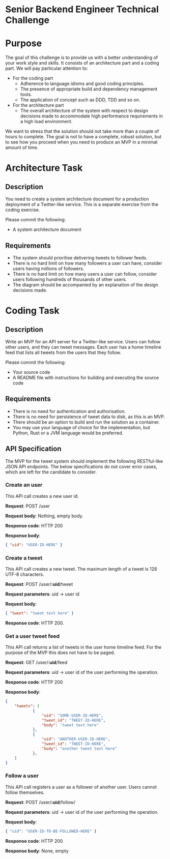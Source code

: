 # Senior Backend Engineer Technical Challenge

# Purpose

The goal of this challenge is to provide us with a better understanding of your work style and skills. It consists of an architecture part and a coding part. We will pay particular attention to:

- For the coding part
    - Adherence to language idioms and good coding principles.
    - The presence of appropriate build and dependency management tools.
    - The application of concept such as DDD, TDD and so on.
- For the architecture part
    - The overall architecture of the system with respect to design decisions made to accommodate high performance requirements in a high load environment.

We want to stress that the solution should not take more than a couple of hours to complete. The goal is not to have a complete, robust solution, but to see how you proceed when you need to produce an MVP in a minimal amount of time. 

# Architecture Task

## Description

You need to create a system architecture document for a production deployment of a Twitter-like service. This is a separate exercise from the coding exercise. 

Please commit the following:

- A system architecture document

## Requirements

- The system should prioritise delivering tweets to follower feeds.
- There is no hard limit on how many followers a user can have, consider users having millions of followers.
- There is no hard limit on how many users a user can follow, consider users following hundreds of thousands of other users.
- The diagram should be accompanied by an explanation of the design decisions made.

# Coding Task

## Description

Write an MVP for an API server for a Twitter-like service. Users can follow other users, and they can tweet messages. Each user has a home timeline feed that lists all tweets from the users that they follow. 

Please commit the following:

- Your source code
- A README file with instructions for building and executing the source code

## Requirements

- There is no need for authentication and authorisation.
- There is no need for persistence of tweet data to disk, as this is an MVP.
- There should be an option to build and run the solution as a container.
- You may use your language of choice for the implementation, but Python, Rust or a JVM language would be preferred.

## API Specification

The MVP for the tweet system should implement the following RESTful-like JSON API endpoints. The below specifications do not cover error cases, which are left for the candidate to consider.

### Create an user

This API call creates a new user id.

**Request**: POST /user

**Request body**: Nothing, empty body.

**Response code**: HTTP 200

**Response body**:

```json
{ "uid": "USER-ID-HERE" }
```

### Create a tweet

This API call creates a new tweet. The maximum length of a tweet is 128 UTF-8 characters.

**Request**:  POST /user/**:uid**/tweet

**Request parameters**: uid → user id

**Request body**:

```json
{ "tweet": "tweet text here" }
```

**Response code**: HTTP 200.

### Get a user tweet feed

This API call returns a list of tweets in the user home timeline feed. For the purpose of the MVP this does not have to be paged.

**Request**: GET /user/:**uid**/feed

**Request parameters**: uid → user id of the user performing the operation.

**Response code**: HTTP 200

**Response body**: 

```json
{ 
	"tweets": [
			{
				"uid": "SOME-USER-ID-HERE", 
				"tweet_id": "TWEET-ID-HERE", 
				"body": "tweet text here"
			},
			{
				"uid": "ANOTHER-USER-ID-HERE", 
				"tweet_id": "TWEET-ID-HERE", 
				"body": "another tweet text here"
			},
	] 
}
```

### Follow a user

This API call registers a user as a follower of another user. Users cannot follow themselves.

**Request**:  POST /user/**:uid**/follow/

**Request parameters**: uid → user id of the user performing the operation.

**Request body**:

```jsx
{ "uid": "USER-ID-TO-BE-FOLLOWED-HERE" }
```

**Response code**: HTTP 200

**Response body**: None, empty
